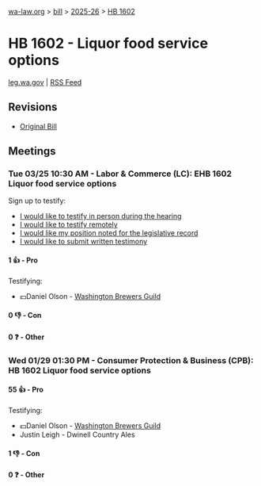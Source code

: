 [wa-law.org](/) > [bill](/bill/) > [2025-26](/bill/2025-26/) > [HB 1602](/bill/2025-26/hb/1602/)

# HB 1602 - Liquor food service options
[leg.wa.gov](https://app.leg.wa.gov/billsummary?BillNumber=1602&Year=2025&Initiative=false) | [RSS Feed](./rss.xml)

## Revisions
* [Original Bill](1/)

## Meetings
### Tue 03/25 10:30 AM - Labor & Commerce (LC): EHB 1602 Liquor food service options
Sign up to testify:
* [I would like to testify in person during the hearing](https://app.leg.wa.gov/csi/Testifier/Add?chamber=House&mId=33144&aId=166129&caId=26648&tId=1)
* [I would like to testify remotely](https://app.leg.wa.gov/csi/Testifier/Add?chamber=House&mId=33144&aId=166129&caId=26648&tId=2)
* [I would like my position noted for the legislative record](https://app.leg.wa.gov/csi/Testifier/Add?chamber=House&mId=33144&aId=166129&caId=26648&tId=3)
* [I would like to submit written testimony](https://app.leg.wa.gov/csi/Testifier/Add?chamber=House&mId=33144&aId=166129&caId=26648&tId=4)

#### 1 👍 - Pro
Testifying:
* 💵Daniel Olson - [Washington Brewers Guild](/org/washington_brewers_guild/)

#### 0 👎 - Con

#### 0 ❓ - Other

### Wed 01/29 01:30 PM - Consumer Protection & Business (CPB): HB 1602 Liquor food service options
#### 55 👍 - Pro
Testifying:
* 💵Daniel Olson - [Washington Brewers Guild](/org/washington_brewers_guild/)
* Justin Leigh - Dwinell Country Ales

#### 1 👎 - Con

#### 0 ❓ - Other
